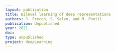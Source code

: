 ```yaml
---
layout: publication
title: Bilevel learning of deep representations
authors: J. Frecon, S. Salzo, and M. Pontil
publication: Unpublished
year: 2021
doi:
type: unpublished
project: deepLearning
---
```



